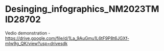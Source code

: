 # Desinging_infographics_NM2023TMID28702
Vedio demonstration -https://drive.google.com/file/d/1La_9AuGmu1L6tF9P8t6JGXf-mIw9g_QK/view?usp=drivesdk
